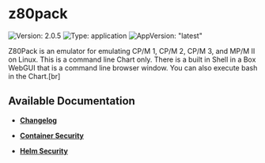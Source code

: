 # z80pack

![Version: 2.0.5](https://img.shields.io/badge/Version-2.0.5-informational?style=flat-square) ![Type: application](https://img.shields.io/badge/Type-application-informational?style=flat-square) ![AppVersion: "latest"](https://img.shields.io/badge/AppVersion-"latest"-informational?style=flat-square)

Z80Pack is an emulator for emulating CP/M 1, CP/M 2, CP/M 3, and MP/M II on Linux.  This is a command line Chart only.  There is a built in Shell in a Box WebGUI that is a command line browser window.  You can also execute bash in the Chart.[br]


## Available Documentation

- [**Changelog**](CHANGELOG)

- [**Container Security**](container-security)

- [**Helm Security**](helm-security)

